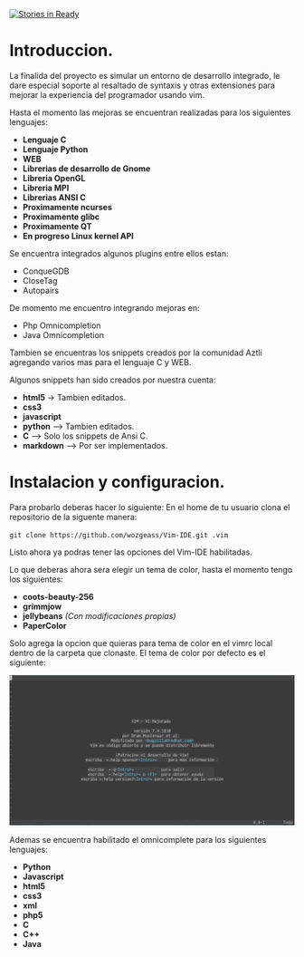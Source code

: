 [![Stories in Ready](https://badge.waffle.io/wozgeass/Vim-IDE.png?label=ready&title=Ready)](https://waffle.io/wozgeass/Vim-IDE)
# Introduccion.

La finalida del proyecto es simular un entorno de desarrollo integrado, le dare especial soporte al resaltado de syntaxis y otras extensiones para mejorar la experiencia del programador usando vim.

Hasta el momento las mejoras se encuentran realizadas para los siguientes lenguajes:

- **Lenguaje C**
- **Lenguaje Python**
- **WEB**
- **Librerias de desarrollo de Gnome**
- **Libreria OpenGL**
- **Libreria MPI**
- **Librerias ANSI C**
- **Proximamente ncurses**
- **Proximamente glibc**
- **Proximamente QT**
- **En progreso Linux kernel API**

Se encuentra integrados algunos plugins entre ellos estan:
- ConqueGDB
- CloseTag
- Autopairs

De momento me encuentro integrando mejoras en:
- Php Omnicompletion
- Java Omnicompletion

Tambien se encuentras los snippets creados por la comunidad Aztli agregando varios mas para el lenguaje C y WEB.

Algunos snippets han sido creados por nuestra cuenta:
- **html5** -> Tambien editados.
- **css3**
- **javascript**
- **python** --> Tambien editados.
- **C** --> Solo los snippets de Ansi C.
- **markdown** --> Por ser implementados. 

# Instalacion y configuracion.
Para probarlo deberas hacer lo siguiente:
En el home de tu usuario clona el repositorio de la siguente manera:

`git clone https://github.com/wozgeass/Vim-IDE.git .vim`

Listo ahora ya podras tener las opciones del Vim-IDE habilitadas.

Lo que deberas ahora sera elegir un tema de color, hasta el momento tengo los siguientes:
- **coots-beauty-256**
- **grimmjow**
- **jellybeans** *(Con modificaciones propias)*
- **PaperColor**

Solo agrega la opcion que quieras para tema de color en el vimrc local dentro de la carpeta que clonaste.
El tema de color por defecto es el siguiente:

![Tema Color](tema.png)

Ademas se encuentra habilitado el omnicomplete para los siguientes lenguajes:
- **Python**
- **Javascript**
- **html5**
- **css3**
- **xml**
- **php5**
- **C**
- **C++**
- **Java**
